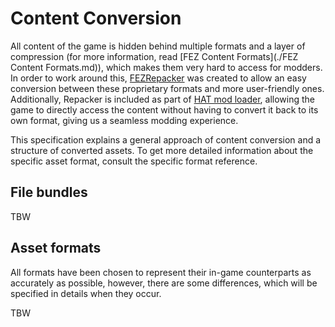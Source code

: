 # Content Conversion

All content of the game is hidden behind multiple formats and a layer of compression (for more information, read [FEZ Content Formats](./FEZ Content Formats.md)), which makes them very hard to access for modders. In order to work around this, [FEZRepacker](https://github.com/FEZModding/FEZRepacker) was created to allow an easy conversion between these proprietary formats and more user-friendly ones. Additionally, Repacker is included as part of [HAT mod loader](https://github.com/FEZModding/HAT), allowing the game to directly access the content without having to convert it back to its own format, giving us a seamless modding experience.

This specification explains a general approach of content conversion and a structure of converted assets. To get more detailed information about the specific asset format, consult the specific format reference.

## File bundles

TBW

## Asset formats

All formats have been chosen to represent their in-game counterparts as accurately as possible, however, there are some differences, which will be specified in details when they occur.

TBW
